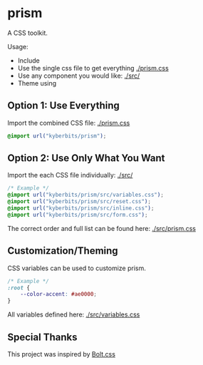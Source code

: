 # prism
A CSS toolkit.


Usage:
- Include
- Use the single css file to get everything [./prism.css](./prism.css)
- Use any component you would like: [./src/](./src/)
- Theme using

## Option 1: Use Everything
Import the combined CSS file: [./prism.css](./prism.css)
```css
@import url("kyberbits/prism");
```

## Option 2: Use Only What You Want
Import the each CSS file individually: [./src/](./src/)
```css
/* Example */
@import url("kyberbits/prism/src/variables.css");
@import url("kyberbits/prism/src/reset.css");
@import url("kyberbits/prism/src/inline.css");
@import url("kyberbits/prism/src/form.css");
```
The correct order and full list can be found here: [./src/prism.css](./src/prism.css)

## Customization/Theming
CSS variables can be used to customize prism.

```css
/* Example */
:root {
    --color-accent: #ae0000;
}
```

All variables defined here: [./src/variables.css](./src/variables.css)

## Special Thanks
This project was inspired by  [Bolt.css](https://boltcss.com/)
